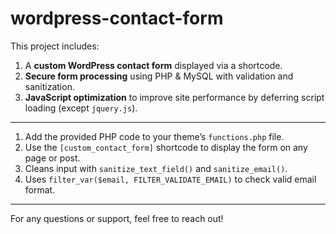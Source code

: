 # wordpress-contact-form

This project includes:
1. A **custom WordPress contact form** displayed via a shortcode.
2. **Secure form processing** using PHP & MySQL with validation and sanitization.
3. **JavaScript optimization** to improve site performance by deferring script loading (except `jquery.js`).

---
1. Add the provided PHP code to your theme’s `functions.php` file.
2. Use the `[custom_contact_form]` shortcode to display the form on any page or post.
3. Cleans input with `sanitize_text_field()` and `sanitize_email()`.
4. Uses `filter_var($email, FILTER_VALIDATE_EMAIL)` to check valid email format.

---
For any questions or support, feel free to reach out!

